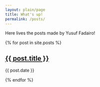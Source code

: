 ```yaml
---
layout: plain/page
title: What's up!
permalink: /posts/
---
```


Here lives the posts made by Yusuf Fadairo!

{% for post in site.posts %}
  <h2><a href="{{ post.url }}">{{ post.title }}</a></h2>
  <p class="date">
    <span class="date">{{ post.date }}</span>
  </p>
{% endfor %}